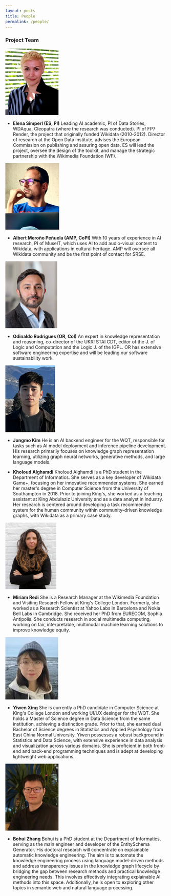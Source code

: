```yaml
---
layout: posts
title: People
permalink: /people/
---
```


### Project Team

![Elena Simperl](../assets/images/Elena.png)
- **Elena Simperl (ES, PI)**
  Leading AI academic, PI of Data Stories, WDAqua, Cleopatra (where the research was conducted). PI of FP7 Render, the project that originally funded Wikidata (2010-2012). Director of research at the Open Data Institute, advises the European Commission on publishing and assuring open data. ES will lead the project, oversee the design of the toolkit, and manage the strategic partnership with the Wikimedia Foundation (WF).

![Albert Meroño Peñuela](../assets/images/Albert.png)
- **Albert Meroño Peñuela (AMP, CoPI)**
  With 10 years of experience in AI research, PI of MuseIT, which uses AI to add audio-visual content to Wikidata, with applications in cultural heritage. AMP will oversee all Wikidata community and be the first point of contact for SRSE.

![Odinaldo Rodrigues](../assets/images/Odinaldo.png)
- **Odinaldo Rodrigues (OR, CoI)**
  An expert in knowledge representation and reasoning, co-director of the UKRI STAI CDT, editor of the J. of Logic and Computation and the Logic J. of the IGPL. OR has extensive software engineering expertise and will be leading our software sustainability work.

![Jongmo Kim](../assets/images/Jongmo.png)
- **Jongmo Kim**
  He is an AI backend engineer for the WQT, responsible for tasks such as AI model deployment and inference pipeline development. His research primarily focuses on knowledge graph representation learning, utilizing graph neural networks, generative methods, and large language models.

- **Kholoud Alghamdi**
  Kholoud Alghamdi is a PhD student in the Department of Informatics. She serves as a key developer of Wikidata Game+, focusing on her innovative recommender systems. She earned her master's degree in Computer Science from the University of Southampton in 2018. Prior to joining King's, she worked as a teaching assistant at King Abdulaziz University and as a data analyst in industry. Her research is centered around developing a task recommender system for the human community within community-driven knowledge graphs, with Wikidata as a primary case study.

![Miriam Redi](../assets/images/Miriam.png)
- **Miriam Redi**
  She is a Research Manager at the Wikimedia Foundation and Visiting Research Fellow at King's College London. Formerly, she worked as a Research Scientist at Yahoo Labs in Barcelona and Nokia Bell Labs in Cambridge. She received her PhD from EURECOM, Sophia Antipolis. She conducts research in social multimedia computing, working on fair, interpretable, multimodal machine learning solutions to improve knowledge equity.
  
![Yiwen Xing](../assets/images/Yiwen.png)
- **Yiwen Xing**
  She is currently a PhD candidate in Computer Science at King's College London and working UI/UX desinger for the WQT. She holds a Master of Science degree in Data Science from the same institution, achieving a distinction grade. Prior to that, she earned dual Bachelor of Science degrees in Statistics and Applied Psychology from East China Normal University. Yiwen possesses a robust background in Statistics and Data Science, with extensive experience in data analysis and visualization across various domains. She is proficient in both front-end and back-end programming techniques and is adept at developing lightweight web applications.

![Bohui Zhang](../assets/images/Bohui.png)
- **Bohui Zhang**
  Bohui is a PhD student at the Department of Informatics, serving as the main engineer and developer of the EntitySchema Generator. His doctoral research will concentrate on explainable automatic knowledge engineering. The aim is to automate the knowledge engineering process using language model-driven methods and address transparency issues in the knowledge graph lifecycle by bridging the gap between research methods and practical knowledge engineering needs. This involves effectively integrating explainable AI methods into this space. Additionally, he is open to exploring other topics in semantic web and natural language processing.
